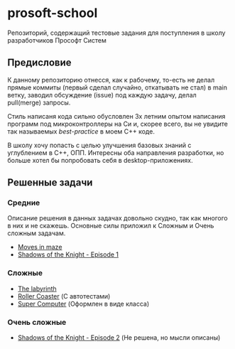 # prosoft-school
Репозиторий, содержащий тестовые задания для поступления в школу разработчиков Прософт Систем

## Предисловие
К данному репозиторию отнесся, как к рабочему, то-есть не делал прямые коммиты (первый сделал случайно, откатывать не стал) в main ветку, заводил обсуждение (issue) под каждую задачу, делал pull(merge) запросы.

Стиль написаня кода сильно обусловлен 3х летним опытом написания программ под микроконтроллеры на Си и, скорее всего, вы не увидите так называемых *best-practice* в моем С++ коде.

В школу хочу попасть с целью улучшения базовых знаний с углублением в С++, ОПП. Интересны оба направления разработки, но больше хотел бы попробовать себя в desktop-приложениях.

## Решенные задачи
### Средние
Описание решения в данных задачах довольно скудно, так как многого в них и не скажешь. Основные силы приложил к Сложным и Очень сложным задачам.

- [Moves in maze](Moves%20in%20maze/moves_in_maze.md)
- [Shadows of the Knight - Episode 1](Shadows%20of%20the%20Knight%20-%20Episode%201/shadows_of_the_knight_ep1.md)

### Сложные
- [The labyrinth](The%20labyrinth/the_labyrinth.md)
- [Roller Coaster](Roller%20Coaster/roller_coaster.md) (С автотестами)
- [Super Computer](Super%20Computer/super_computer.md) (Оформлен в виде класса)

### Очень сложные
- [Shadows of the Knight - Episode 2](Shadows%20of%20the%20Knight%20-%20Episode%202/shadows_of_the_knight_ep2.md) (Не решена, но мысли описаны)
